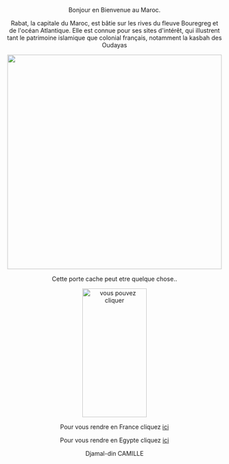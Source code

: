 <p align="center">Bonjour en Bienvenue au Maroc.

<p align="center">Rabat, la capitale du Maroc, est bâtie sur les rives du fleuve Bouregreg et de l'océan Atlantique. Elle est connue pour ses sites d'intérêt, qui illustrent tant le patrimoine islamique que colonial français, notamment la kasbah des Oudayas

<p align="center"><img src="https://www.frs.es/fileadmin/_processed_/3/7/csm_csm-frs-iberia-destinos-rabat_06cdf5682b.jpg" height=500px max-width=150px>

<p align="center">Cette porte cache peut etre quelque chose..

<p align="center"><a href="/secret.md">
<img src="https://media.istockphoto.com/photos/arabic-oriental-styled-door-in-morocco-picture-id1192366627?k=20&m=1192366627&s=612x612&w=0&h=QhcbQk7dNZ0yJ0SKCbdV3pd7oBS5T8vVfKWk7XDLH4w=" title="vous pouvez cliquer" height=300px width=150px style="text-align: center"/>
</a>

<p align="center">Pour vous rendre en France cliquez <a href="/france.md">ici</a>

<p align="center">Pour vous rendre en Egypte cliquez <a href="/egypte.md">ici</a>

<p align="center">Djamal-din CAMILLE

